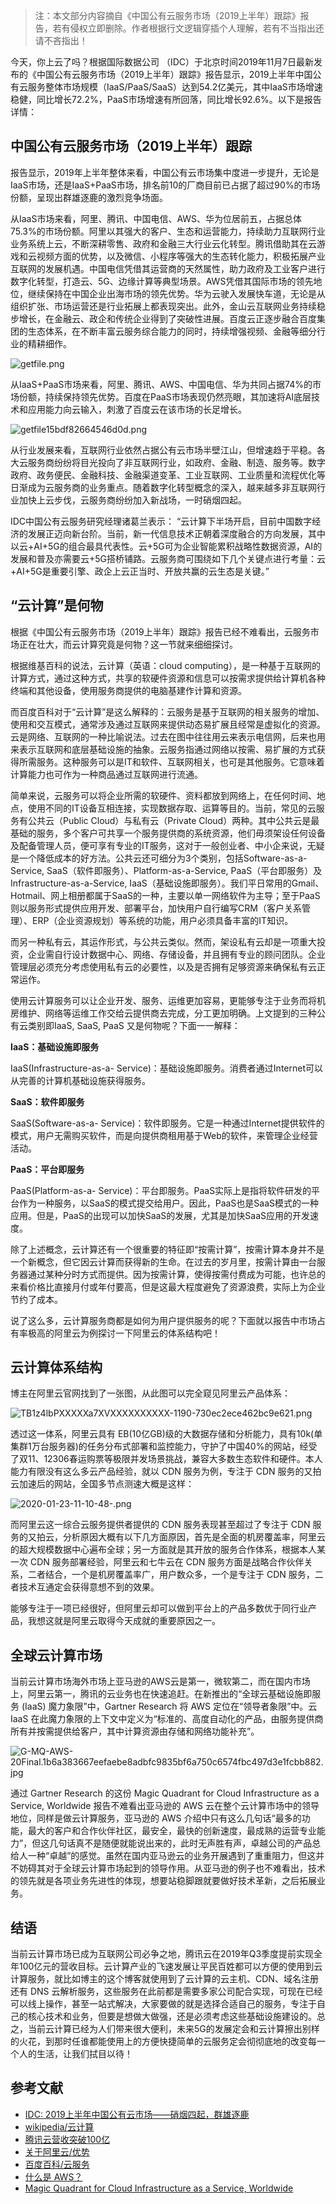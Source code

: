 > 注：本文部分内容摘自《中国公有云服务市场（2019上半年）跟踪》报告，若有侵权立即删除。作者根据行文逻辑穿插个人理解，若有不当指出还请不吝指出！

今天，你上云了吗？根据国际数据公司 （IDC）于北京时间2019年11月7日最新发布的《中国公有云服务市场（2019上半年）跟踪》报告显示，2019上半年中国公有云服务整体市场规模（IaaS/PaaS/SaaS）达到54.2亿美元，其中IaaS市场增速稳健，同比增长72.2%，PaaS市场增速有所回落，同比增长92.6%。以下是报告详情：

## 中国公有云服务市场（2019上半年）跟踪

报告显示，2019年上半年整体来看，中国公有云市场集中度进一步提升，无论是IaaS市场，还是IaaS+PaaS市场，排名前10的厂商目前已占据了超过90%的市场份额，呈现出群雄逐鹿的激烈竞争场面。

从IaaS市场来看，阿里、腾讯、中国电信、AWS、华为位居前五，占据总体75.3%的市场份额。阿里以其强大的客户、生态和运营能力，持续助力互联网行业业务系统上云，不断深耕零售、政府和金融三大行业云化转型。腾讯借助其在云游戏和云视频方面的优势，以及微信、小程序等强大的生态转化能力，积极拓展产业互联网的发展机遇。中国电信凭借其运营商的天然属性，助力政府及工业客户进行数字化转型，打造云、5G、边缘计算等典型场景。AWS凭借其国际市场的领先地位，继续保持在中国企业出海市场的领先优势。华为云驶入发展快车道，无论是从组织扩张、市场运营还是行业拓展上都表现突出。此外，金山云互联网业务持续稳步增长，在金融云、政企和传统企业得到了突破性进展。百度云正逐步融合百度集团的生态体系，在不断丰富云服务综合能力的同时，持续增强视频、金融等细分行业的精耕细作。

![getfile.png](https://imagehost-cdn.frytea.com/images/2020/01/24/getfile.png)

从IaaS+PaaS市场来看，阿里、腾讯、AWS、中国电信、华为共同占据74%的市场份额，持续保持领先优势。百度在PaaS市场表现仍然亮眼，其加速将AI底层技术和应用能力向云输入，刺激了百度云在该市场的长足增长。

![getfile15bdf82664546d0d.png](https://imagehost-cdn.frytea.com/images/2020/01/24/getfile15bdf82664546d0d.png)

从行业发展来看，互联网行业依然占据公有云市场半壁江山，但增速趋于平稳。各大云服务商纷纷将目光投向了非互联网行业，如政府、金融、制造、服务等。数字政府、政务便民、金融科技、金融渠道变革、工业互联网、工业质量和流程优化等日渐成为云服务商的业务重点。随着数字化转型概念的深入，越来越多非互联网行业加快上云步伐，云服务商纷纷加入新战场，一时硝烟四起。

IDC中国公有云服务研究经理诸葛兰表示： “云计算下半场开启，目前中国数字经济的发展正迈向新台阶。当前，新一代信息技术正朝着深度融合的方向发展，其中以云+AI+5G的组合最具代表性。云+5G可为企业智能累积战略性数据资源，AI的发展和普及亦需要云+5G搭桥铺路。云服务商可围绕如下几个关键点进行考量：云+AI+5G是重要引擎、政企上云正当时、开放共赢的云生态是关键。”

## “云计算”是何物

根据《中国公有云服务市场（2019上半年）跟踪》报告已经不难看出，云服务市场正在壮大，而云计算究竟是何物？这一节就来细细探讨。

根据维基百科的说法，云计算（英语：cloud computing），是一种基于互联网的计算方式，通过这种方式，共享的软硬件资源和信息可以按需求提供给计算机各种终端和其他设备，使用服务商提供的电脑基建作计算和资源。

而百度百科对于“云计算”是这么解释的：云服务是基于互联网的相关服务的增加、使用和交互模式，通常涉及通过互联网来提供动态易扩展且经常是虚拟化的资源。云是网络、互联网的一种比喻说法。过去在图中往往用云来表示电信网，后来也用来表示互联网和底层基础设施的抽象。云服务指通过网络以按需、易扩展的方式获得所需服务。这种服务可以是IT和软件、互联网相关，也可是其他服务。它意味着计算能力也可作为一种商品通过互联网进行流通。

简单来说，云服务可以将企业所需的软硬件、资料都放到网络上，在任何时间、地点，使用不同的IT设备互相连接，实现数据存取、运算等目的。当前，常见的云服务有公共云（Public Cloud）与私有云（Private Cloud）两种。其中公共云是最基础的服务，多个客户可共享一个服务提供商的系统资源，他们毋须架设任何设备及配备管理人员，便可享有专业的IT服务，这对于一般创业者、中小企来说，无疑是一个降低成本的好方法。公共云还可细分为3个类别，包括Software-as-a-Service, SaaS（软件即服务）、Platform-as-a-Service, PaaS（平台即服务）及Infrastructure-as-a-Service, IaaS（基础设施即服务）。我们平日常用的Gmail、Hotmail、网上相册都属于SaaS的一种，主要以单一网络软件为主导；至于PaaS则以服务形式提供应用开发、部署平台，加快用户自行编写CRM（客户关系管理）、ERP（企业资源规划）等系统的功能，用户必须具备丰富的IT知识。

而另一种私有云，其运作形式，与公共云类似。然而，架设私有云却是一项重大投资，企业需自行设计数据中心、网络、存储设备，并且拥有专业的顾问团队。企业管理层必须充分考虑使用私有云的必要性，以及是否拥有足够资源来确保私有云正常运作。

使用云计算服务可以让企业开发、服务、运维更加容易，更能够专注于业务而将机房维护、网络等运维工作交给云提供商去完成，分工更加明确。上文提到的三种公有云类别即IaaS, SaaS, PaaS 又是何物呢？下面一一解释：

**IaaS：基础设施即服务**

IaaS(Infrastructure-as-a- Service)：基础设施即服务。消费者通过Internet可以从完善的计算机基础设施获得服务。

**SaaS：软件即服务**

SaaS(Software-as-a- Service)：软件即服务。它是一种通过Internet提供软件的模式，用户无需购买软件，而是向提供商租用基于Web的软件，来管理企业经营活动。

**PaaS：平台即服务**

PaaS(Platform-as-a- Service)：平台即服务。PaaS实际上是指将软件研发的平台作为一种服务，以SaaS的模式提交给用户。因此，PaaS也是SaaS模式的一种应用。但是，PaaS的出现可以加快SaaS的发展，尤其是加快SaaS应用的开发速度。

除了上述概念，云计算还有一个很重要的特征即“按需计算”，按需计算本身并不是一个新概念，但它因云计算而获得新的生命。在过去的岁月里，按需计算由一台服务器通过某种分时方式而提供。因为按需计算，使得按需付费成为可能，也许总的来看价格比直接月付或年付要高，但是这最大程度避免了资源浪费，实际上为企业节约了成本。

说了这么多，云计算服务商都是如何为用户提供服务的呢？下面就以报告中市场占有率极高的阿里云为例探讨一下阿里云的体系结构吧！

## 云计算体系结构

博主在阿里云官网找到了一张图，从此图可以完全窥见阿里云产品体系：

![TB1z4lbPXXXXXa7XVXXXXXXXXXX-1190-730ec2ece462bc9e621.png](https://imagehost-cdn.frytea.com/images/2020/01/24/TB1z4lbPXXXXXa7XVXXXXXXXXXX-1190-730ec2ece462bc9e621.png)

透过这一体系，阿里云具有 EB(10亿GB)级的大数据存储和分析能力，具有10k(单集群1万台服务器)的任务分布式部署和监控能力，守护了中国40%的网站，经受了双11、12306春运购票等极限并发场景挑战，兼容大多数生态软件和硬件。本人能力有限没有这么多云产品经验，就以 CDN 服务为例，专注于 CDN 服务的又拍云加速后的网站，全国多节点测速大概是这样：

![2020-01-23-11-10-48-.png](https://imagehost-cdn.frytea.com/images/2020/01/23/2020-01-23-11-10-48-.png)

而阿里云这一综合云服务提供者提供的 CDN 服务表现甚至超过了专注于 CDN 服务的又拍云，分析原因大概有以下几方面原因，首先是全面的机房覆盖率，阿里云的超大规模数据中心遍布全球；另一方面就是其开放的服务合作体系，根据本人某一次 CDN 服务部署经验，阿里云和七牛云在 CDN 服务方面是战略合作伙伴关系，二者结合，一个是机房覆盖率广，用户数众多，一个是专注于 CDN 服务，二者技术互通定会获得意想不到的效果。

能够专注于一项已经很好，但阿里云却可以做到平台上的产品多数优于同行业产品，我想这就是阿里云取得今天成就的重要原因之一。

## 全球云计算市场

当前云计算市场海外市场上亚马逊的AWS云是第一，微软第二，而在国内市场上，阿里云第一，腾讯的云业务也在快速追赶。在新推出的“全球云基础设施即服务 (IaaS) 魔力象限”中，Gartner Research 将 AWS 定位在“领导者象限”中。云 IaaS 在此魔力象限的上下文中定义为“标准的、高度自动化的产品，由服务提供商所有并按需提供给客户，其中计算资源由存储和网络功能补充”。

![G-MQ-AWS-20Final.1b6a383667eefaebe8adbfc9835bf6a750c6574fbc497d3e1fcbb882.jpg](https://imagehost-cdn.frytea.com/images/2020/01/24/G-MQ-AWS-20Final.1b6a383667eefaebe8adbfc9835bf6a750c6574fbc497d3e1fcbb882.jpg)

通过 Gartner Research 的这份 Magic Quadrant for Cloud Infrastructure as a Service, Worldwide 报告不难看出亚马逊的 AWS 云在整个云计算市场中的领导地位，同样是做云计算服务，亚马逊的 AWS 介绍中只有这么几句话“最多的功能，最大的客户和合作伙伴社区，最安全，最快的创新速度，最成熟的运营专业能力”，但这几句话真不是随便就能说出来的，此时无声胜有声，卓越公司的产品总给人一种“卓越”的感觉。虽然在国内亚马逊云的业务开展遇到了重重阻力，但这并不妨碍其对于全球云计算市场起到的领导作用。从亚马逊的例子也不难看出，技术的领先就是各项业务先进性的体现，想要站稳脚跟就要做好技术革新，之后拓展业务。

## 结语

当前云计算市场已成为互联网公司必争之地，腾讯云在2019年Q3季度提前实现全年100亿元的营收目标。云计算产业的飞速发展让平民百姓都可以方便的使用到云计算服务，就比如博主的这个博客就使用到了云计算的云主机、CDN、域名注册还有 DNS 云解析服务，这些服务在此前都是需要多家公司配合实现，可现在已经可以线上操作，甚至一站式解决，大家要做的就是选择合适自己的服务，专注于自己的核心技术和业务，但要是想做大做强，还是必须考虑这些基础设施建设的。总之，当前云计算已经为人们带来很大便利，未来5G的发展定会和云计算擦出别样的火花，到那时任谁都能使用上的方便快捷简单的云服务定会彻彻底地的改变每一个人的生活，让我们拭目以待！



## 参考文献

 - [IDC: 2019上半年中国公有云市场——硝烟四起，群雄逐鹿](https://www.idc.com/getdoc.jsp?containerId=prCHC45634819)
 - [wikipedia/云计算](https://zh.wikipedia.org/wiki/%E9%9B%B2%E7%AB%AF%E9%81%8B%E7%AE%97)
 - [腾讯云营收突破100亿](http://m.techweb.com.cn/article/2019-12-19/2770046.shtml)
 - [关于阿里云/优势](https://cn.aliyun.com/about/advantage)
 - [百度百科/云服务](https://baike.baidu.com/item/%E4%BA%91%E6%9C%8D%E5%8A%A1)
 - [什么是 AWS？](https://aws.amazon.com/cn/what-is-aws/?nc1=f_cc)
 - [Magic Quadrant for Cloud Infrastructure as a Service, Worldwide](https://www.gartner.com/doc/reprints?id=1-1CMAPXNO&ct=190709&st=sb)
